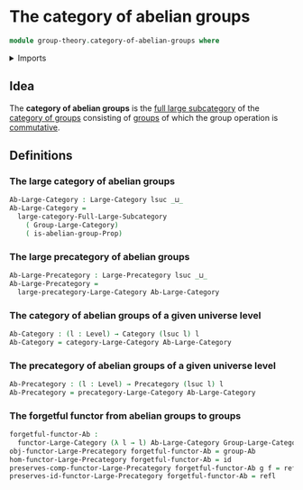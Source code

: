 # The category of abelian groups

```agda
module group-theory.category-of-abelian-groups where
```

<details><summary>Imports</summary>

```agda
open import category-theory.categories
open import category-theory.full-large-subcategories
open import category-theory.functors-large-categories
open import category-theory.functors-large-precategories
open import category-theory.large-categories
open import category-theory.large-precategories
open import category-theory.precategories

open import foundation.function-types
open import foundation.identity-types
open import foundation.universe-levels

open import group-theory.abelian-groups
open import group-theory.category-of-groups
```

</details>

## Idea

The **category of abelian groups** is the
[full large subcategory](category-theory.full-large-subcategories.md) of the
[category of groups](group-theory.category-of-groups.md) consisting of
[groups](group-theory.groups.md) of which the group operation is
[commutative](group-theory.abelian-groups.md).

## Definitions

### The large category of abelian groups

```agda
Ab-Large-Category : Large-Category lsuc _⊔_
Ab-Large-Category =
  large-category-Full-Large-Subcategory
    ( Group-Large-Category)
    ( is-abelian-group-Prop)
```

### The large precategory of abelian groups

```agda
Ab-Large-Precategory : Large-Precategory lsuc _⊔_
Ab-Large-Precategory =
  large-precategory-Large-Category Ab-Large-Category
```

### The category of abelian groups of a given universe level

```agda
Ab-Category : (l : Level) → Category (lsuc l) l
Ab-Category = category-Large-Category Ab-Large-Category
```

### The precategory of abelian groups of a given universe level

```agda
Ab-Precategory : (l : Level) → Precategory (lsuc l) l
Ab-Precategory = precategory-Large-Category Ab-Large-Category
```

### The forgetful functor from abelian groups to groups

```agda
forgetful-functor-Ab :
  functor-Large-Category (λ l → l) Ab-Large-Category Group-Large-Category
obj-functor-Large-Precategory forgetful-functor-Ab = group-Ab
hom-functor-Large-Precategory forgetful-functor-Ab = id
preserves-comp-functor-Large-Precategory forgetful-functor-Ab g f = refl
preserves-id-functor-Large-Precategory forgetful-functor-Ab = refl
```
